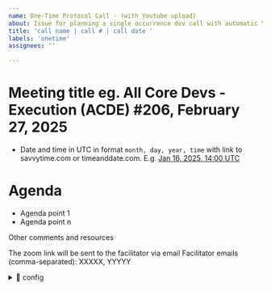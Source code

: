 ```yaml
---
name: One-Time Protocol Call - (with Youtube upload)
about: Issue for planning a single occurrence dev call with automatic YouTube upload after the call
title: 'call name | call # | call date '
labels: 'onetime'
assignees: ''

---
```


# Meeting title eg. All Core Devs - Execution (ACDE) #206, February 27, 2025

- Date and time in UTC in format `month, day, year, time` with link to savvytime.com or timeanddate.com. E.g. [Jan 16, 2025, 14:00 UTC](https://savvytime.com/converter/utc/jan-16-2025/2pm)

# Agenda 

- Agenda point 1 
- Agenda point n 

Other comments and resources

The zoom link will be sent to the facilitator via email
Facilitator emails (comma-separated): XXXXX, YYYYY

<details> <summary>🤖 config</summary>

- Duration in minutes : XXX
- Already a Zoom meeting ID : false # Set to true if this meeting is already on the auto recording Ethereum zoom (will not create a zoom ID if true)
- Already on Ethereum Calendar : false # Set to true if this meeting is already on the Ethereum public calendar (will not create calendar event)
- display zoom link in invite : false # Set to true to add the Zoom link to the Google Calendar invite description

</details> 